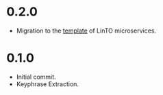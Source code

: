 # 0.2.0
- Migration to the [template]((https://github.com/linto-ai/linto-template-microservice)) of LinTO microservices.

# 0.1.0
- Initial commit.
- Keyphrase Extraction.